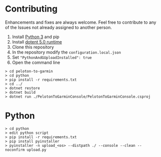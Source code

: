 # Contributing

Enhancements and fixes are always welcome. Feel free to contribute to any of the Issues not already assigned to another person.

1. Install [Python 3](https://www.python.org/downloads/) and pip
1. Install [dotent 5.0 runtime](https://dotnet.microsoft.com/download/dotnet/5.0/runtime)
1. Clone this repository
1. In the repository modify the `configuration.local.json`
1. Set `"PythonAndGUploadInstalled": true`
1. Open the command line

```
> cd peloton-to-garmin
> cd python
> pip install -r requirements.txt
> cd ../
> dotnet restore
> dotnet build
> dotnet run ./PelotonToGarminConsole/PelotonToGarminConsole.csproj
```

# Python
```
> cd python
> edit python script
> pip install -r requirements.txt
> pip install pyinstaller
> pyinstaller -n upload_<os> --distpath ./ --console --clean --noconfirm upload.py
```